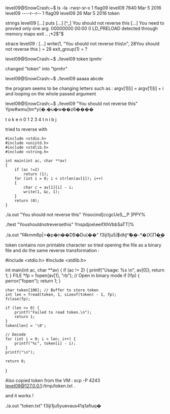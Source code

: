 level09@SnowCrash:~$ ls -la
-rwsr-sr-x 1 flag09  level09 7640 Mar  5  2016 level09
----r--r-- 1 flag09  level09   26 Mar  5  2016 token

strings level09
[...]
puts
[...]
[^_]
You should not reverse this
[...]
You need to provied only one arg.
00000000 00:00 0
LD_PRELOAD detected through memory maps exit ..
;*2$"$

strace level09 :
[...]
write(1, "You should not reverse this\n", 28You should not reverse this
) = 28
exit_group(1)                           = ?

level09@SnowCrash:~$ ./level09 token
tpmhr

 changed "token" into "tpmhr"

level09@SnowCrash:~$ ./level09 aaaaa
abcde

the program seems to be changing letters such as : argv[1][i] = argv[1][i] + i
and looping on the whole passed argument

level09@SnowCrash:~$ ./level09 "You should not reverse this"
Ypw#wmu|tm*y{�.�u�w��z6����

t o k e n
0 1 2 3 4
t n i b j

tried to reverse with 

```
#include <stdio.h>
#include <unistd.h>
#include <stdlib.h>
#include <string.h>

int main(int ac, char **av)
{
	if (ac !=2)
		return (1);
	for (int i = 0; i < strlen(av[1]); i++)
	{
		char c = av[1][i] - i;
		write(1, &c, 1);
	}
	return (0);
}
```

./a.out "You should not reverse this"
Ynsocind[ccgcUeS__P
]PPY%

./test "Youshouldnotreversethis"
Ynspdjoe\eeifXhVbbSaTT]% 

./a.out "f4kmm6p|=�p�n��DB�Du{��"
f3iji1ju5浲dⱮ^ޭ�۪�-*֥�(X]П�͜�

token contains non printable character so tried opening the file as a binary file and do the same reverse transformation :


#include <stdio.h>
#include <stdlib.h>

int main(int ac, char **av) {
	if (ac != 2) {
		printf("Usage: %s <file>\n", av[0]);
		return 1;
	}
    FILE *fp = fopen(av[1], "rb"); // Open in binary mode
    if (!fp) {
        perror("fopen");
        return 1;
    }

    char token[100]; // Buffer to store token
    int len = fread(token, 1, sizeof(token) - 1, fp);
    fclose(fp);

    if (len <= 0) {
        printf("Failed to read token.\n");
        return 1;
    }
    token[len] = '\0';

    // Decode
    for (int i = 0; i < len; i++) {
        printf("%c", token[i] - i);
    }
    printf("\n");

    return 0;
}

Also copied token from the VM :
scp -P 4243 level09@127.0.0.1:/tmp/token.txt .

and it works !

./a.out "token.txt"
f3iji1ju5yuevaus41q1afiuq�
